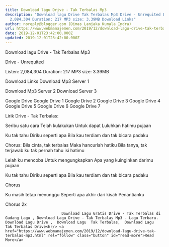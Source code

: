 ```yaml
---
title: Download lagu Drive - Tak Terbalas Mp3
description: "Download lagu Drive Tak Terbalas Mp3 Drive - Unrequited Listen:
  2,084,304 Duration: 217 MP3 size: 3.39MB Download Links"
author: noreply@blogger.com (Dimas Lanjaka Kumala Indra)
url: https://www.webmanajemen.com/2019/12/download-lagu-drive-tak-terbalas-mp3.html
date: 2019-12-01T23:42:00.000Z
updated: 2019-12-01T23:42:00.000Z
---
```


Download lagu Drive - Tak Terbalas Mp3

  Drive - Unrequited 

  Listen: 2,084,304 
  Duration: 217 
  MP3 size: 3.39MB 

  Download Links 
  Download Mp3 Server 1 

  Download Mp3 Server 2 
  Download Server 3 


  Google Drive   Google Drive 1 
  Google Drive 2 
  Google Drive 3 
  Google Drive 4 
  Google Drive 5 
  Google Drive 6 
  Google Drive 7 


                             
Lirik Drive - Tak Terbalas:
                             
Seribu satu cara
  Telah kulakukan
  Untuk dapat
  Luluhkan hatimu pujaan
  
  Ku tak tahu
  Diriku seperti apa
  Bila kau terdiam dan tak bicara padaku
  
  Chorus:
  Bila cinta, tak terbalas
  Maka hancurlah hatiku
  Bila tanya, tak terjawab
  ku tak pernah tahu isi hatimu
  
  Lelah ku mencoba
  Untuk mengungkapkan
  Apa yang kuinginkan darimu pujaan
  
  Ku tak tahu
  Diriku seperti apa
  Bila kau terdiam dan tak bicara padaku
  
  Chorus
  
  Ku masih tetap menunggu
  Seperti apa akhir dari kisah
  Penantianku
  
  Chorus 2x                                 
                                 
                             Download Lagu Gratis Drive - Tak Terbalas di Gudang Lagu , Download Lagu Drive - Tak Terbalas Mp3 - Lagu Terbaru.                                                         Download Lagu Drive ,  Download Lagu  Tak Terbalas,  Download Lagu  Tak Terbalas Drive<hr/> <a href="https://www.webmanajemen.com/2019/12/download-lagu-drive-tak-terbalas-mp3.html" rel="follow" class="button" id="read-more">Read More</a>